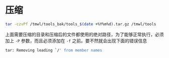 # 压缩

```bash
tar -czvPf /tmwl/tools_bak/tools_$(date +%Y%m%d).tar.gz /tmwl/tools
```

上面需要压缩的目录和压缩后的文件都使用的绝对路径，为了能够正常执行，必须加上 `-P` 参数，而且必须添加在 `-f` 之前。要不然就会出现下面的错误信息

```bash
tar: Removing leading `/' from member names
```

